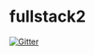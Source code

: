 # fullstack2

[![Gitter](https://badges.gitter.im/jonathanwax/fullstack2.svg)](https://gitter.im/jonathanwax/fullstack2?utm_source=badge&utm_medium=badge&utm_campaign=pr-badge&utm_content=badge)